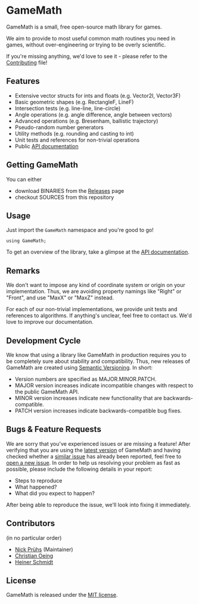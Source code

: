 # GameMath

GameMath is a small, free open-source math library for games.

We aim to provide to most useful common math routines you need in games, without over-engineering or trying to be overly scientific.

If you're missing anything, we'd love to see it - please refer to the [Contributing](https://github.com/npruehs/game-math/blob/develop/CONTRIBUTING.md) file!

## Features

* Extensive vector structs for ints and floats (e.g. Vector2I, Vector3F)
* Basic geometric shapes (e.g. RectangleF, LineF)
* Intersection tests (e.g. line-line, line-circle)
* Angle operations (e.g. angle difference, angle between vectors)
* Advanced operations (e.g. Bresenham, ballistic trajectory)
* Pseudo-random number generators
* Utility methods (e.g. rounding and casting to int)
* Unit tests and references for non-trivial operations
* Public [API documentation](http://npruehs.de/game-math/api/0.1)

## Getting GameMath

You can either

* download BINARIES from the [Releases](https://github.com/npruehs/game-math/releases) page
* checkout SOURCES from this repository

## Usage

Just import the `GameMath` namespace and you're good to go!

    using GameMath;

To get an overview of the library, take a glimpse at the [API documentation](http://npruehs.de/game-math/api/0.1).
	
## Remarks

We don't want to impose any kind of coordinate system or origin on your implementation. Thus, we are avoiding property namings like "Right" or "Front", and use "MaxX" or "MaxZ" instead.

For each of our non-trivial implementations, we provide unit tests and references to algorithms. If anything's unclear, feel free to contact us. We'd love to improve our documentation.

## Development Cycle

We know that using a library like GameMath in production requires you to be completely sure about stability and compatibility. Thus, new releases of GameMath are created using [Semantic Versioning](http://semver.org/). In short:

* Version numbers are specified as MAJOR.MINOR.PATCH.
* MAJOR version increases indicate incompatible changes with respect to the public GameMath API.
* MINOR version increases indicate new functionality that are backwards-compatible.
* PATCH version increases indicate backwards-compatible bug fixes.

## Bugs & Feature Requests

We are sorry that you've experienced issues or are missing a feature! After verifying that you are using the [latest version](https://github.com/npruehs/game-math/releases) of GameMath and having checked whether a [similar issue](https://github.com/npruehs/game-math/issues) has already been reported, feel free to [open a new issue](https://github.com/npruehs/game-math/issues/new). In order to help us resolving your problem as fast as possible, please include the following details in your report:

* Steps to reproduce
* What happened?
* What did you expect to happen?

After being able to reproduce the issue, we'll look into fixing it immediately.

## Contributors

(in no particular order)

* [Nick Prühs](https://github.com/npruehs) (Maintainer)
* [Christian Oeing](https://github.com/coeing)
* [Heiner Schmidt](https://github.com/heinerschmidt)

## License

GameMath is released under the [MIT license](https://github.com/npruehs/game-math/blob/develop/LICENSE).
